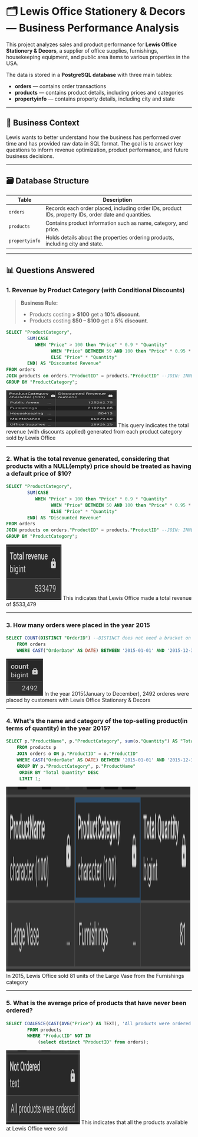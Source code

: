 # 🗂️ Lewis Office Stationery & Decors — Business Performance Analysis

This project analyzes sales and product performance for **Lewis Office Stationery & Decors**, a supplier of office supplies, furnishings, housekeeping equipment, and public area items to various properties in the USA.

The data is stored in a **PostgreSQL database** with three main tables:
- **orders** — contains order transactions
- **products** — contains product details, including prices and categories
- **propertyinfo** — contains property details, including city and state

---

## 🏢 **Business Context**

Lewis wants to better understand how the business has performed over time and has provided raw data in SQL format. The goal is to answer key questions to inform revenue optimization, product performance, and future business decisions.

---

## 🗃️ **Database Structure**

| Table         | Description                                                   |
|---------------|----------------------------------------------------------------|
| `orders`      | Records each order placed, including order IDs, product IDs, property IDs, order date and quantities. |
| `products`    | Contains product information such as name, category, and price. |
| `propertyinfo`| Holds details about the properties ordering products, including city and state. |

---

## 📊 **Questions Answered**

### 1. Revenue by Product Category (with Conditional Discounts)

> **Business Rule:**  
> - Products costing **> $100** get a **10% discount**.  
> - Products costing **$50 – $100** get a **5% discount**.  

```sql
SELECT "ProductCategory", 
  	 	SUM(CASE
           WHEN "Price" > 100 then "Price" * 0.9 * "Quantity" 
  				 WHEN "Price" BETWEEN 50 AND 100 then "Price" * 0.95 * "Quantity" 
  				 ELSE "Price" * "Quantity"
  		END) AS "Discounted Revenue" 
FROM orders
JOIN products on orders."ProductID" = products."ProductID" --JOIN: INNER
GROUP BY "ProductCategory";
```
<img src="docs/DiscountedRevenue.png" alt="ERD Diagram" width="300" height="100">
This query indicates the total revenue (with discounts applied) generated from each product category sold by Lewis Office

---
### 2. What is the total revenue generated, considering that products with a NULL(empty) price should be treated as having a default price of $10?  
```sql
SELECT "ProductCategory", 
  	 	SUM(CASE
           WHEN "Price" > 100 then "Price" * 0.9 * "Quantity" 
  				 WHEN "Price" BETWEEN 50 AND 100 then "Price" * 0.95 * "Quantity" 
  				 ELSE "Price" * "Quantity"
  		END) AS "Discounted Revenue" 
FROM orders
JOIN products on orders."ProductID" = products."ProductID" --JOIN: INNER
GROUP BY "ProductCategory";
```
<img src="docs/TotalRevenue.png" alt="ERD Diagram" width="150" height="150">
This indicates that Lewis Office made a total revenue of $533,479

---
### 3. How many orders were placed in the year 2015  
```sql
SELECT COUNT(DISTINCT "OrderID") --DISTINCT does not need a bracket on its own
	FROM orders
	WHERE CAST("OrderDate" AS DATE) BETWEEN '2015-01-01' AND '2015-12-31' ;
```
<img src="docs/2015Orders.png" alt="ERD Diagram" width="100" height="100">
In the year 2015(January to December), 2492 orderes were placed by customers with Lewis Office Stationary & Decors

---
### 4. What's the name and category of the top-selling product(in terms of quantity) in the year 2015?  
```sql
SELECT p."ProductName", p."ProductCategory", sum(o."Quantity") AS "Total Quantity"
	FROM products p
	JOIN orders o ON p."ProductID" = o."ProductID"
	WHERE CAST("OrderDate" AS DATE) BETWEEN '2015-01-01' AND '2015-12-31'
	GROUP BY p."ProductCategory", p."ProductName"
	 ORDER BY "Total Quantity" DESC
	 LIMIT 1;
```
<img src="docs/TopSellingProduct.png" alt="ERD Diagram" width="500" height="500">
In 2015, Lewis Office sold 81 units of the Large Vase from the Furnishings category

---
### 5. What is the average price of products that have never been ordered? 
```sql
SELECT COALESCE(CAST(AVG("Price") AS TEXT), 'All products were ordered') AS "Not Ordered"
		FROM products
		WHERE "ProductID" NOT IN
			(select distinct "ProductID" from orders);
```
<img src="docs/NeverOrdered.png" alt="ERD Diagram" width="200" height="200">
This indicates that all the products available at Lewis Office were sold

